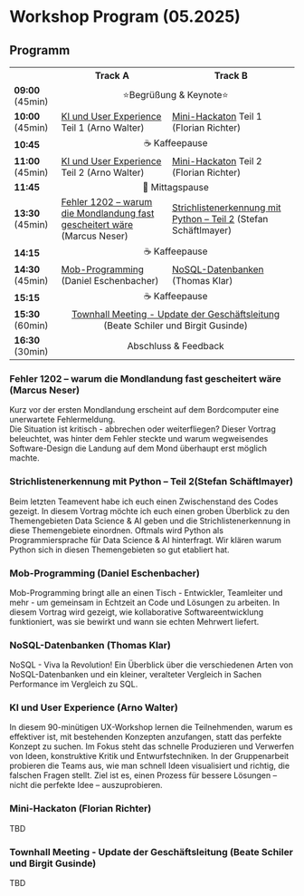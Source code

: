  
# Workshop Program (05.2025)

## Programm

<table>
  <tr>
    <th></th>
    <th>Track A</th>
    <th>Track B</th>
  </tr>
  <tr>
    <td><b>09:00</b> (45min)</td>
    <td colspan="2" align="center">⭐Begrüßung & Keynote⭐</td>
  </tr>
  <tr>
    <td><b>10:00</b> (45min)</td>
    <td><a href="#kiux">KI und User Experience</a> Teil 1 (Arno Walter)</td>
    <td><a href="#minihackaton">Mini-Hackaton</a> Teil 1 (Florian Richter)</td>
  </tr>
  <tr>
    <td><b>10:45</b></td>
    <td colspan="2" align="center">☕ Kaffeepause</td>
  </tr>
  <tr>
    <td><b>11:00</b> (45min)</td>
    <td><a href="#kiux">KI und User Experience</a> Teil 2 (Arno Walter)</td>
    <td><a href="#minihackaton">Mini-Hackaton</a> Teil 2 (Florian Richter)</td>
  </tr>
  <tr>
    <td><b>11:45</b></td>
    <td colspan="2" align="center">🥗 Mittagspause</td>
  </tr>
  <tr>
    <td><b>13:30</b> (45min)</td>
    <td><a href="#fehler1202">Fehler 1202 – warum die Mondlandung fast gescheitert wäre</a> (Marcus Neser)</td>
    <td><a href="#strichlisten">Strichlistenerkennung mit Python – Teil 2</a> (Stefan Schäftlmayer)</td>
  </tr>
   <tr>
    <td><b>14:15</b></td>
    <td colspan="2" align="center">☕ Kaffeepause</td>
  </tr>
  <tr>
    <td><b>14:30</b> (45min)</td>
    <td><a href="#mobprogramming">Mob-Programming</a> (Daniel Eschenbacher)</td>
    <td><a href="#nosql">NoSQL-Datenbanken</a> (Thomas Klar)</td>
  </tr>
  <tr>
    <td><b>15:15</b></td>
    <td colspan="2" align="center">☕ Kaffeepause</td>
  </tr>
  <tr>
    <td><b>15:30</b> (60min)</td>
    <td align="center" colspan="2"><a href="#townhall">Townhall Meeting - Update der Geschäftsleitung</a><br/>(Beate Schiler und Birgit Gusinde)</td>
  </tr>
  <tr>
    <td><b>16:30</b> (30min)</td>
    <td align="center" colspan="2">Abschluss & Feedback</td>
  </tr>
</table>


<h3 id="fehler1202">Fehler 1202 – warum die Mondlandung fast gescheitert wäre (Marcus Neser)</h3>
Kurz vor der ersten Mondlandung erscheint auf dem Bordcomputer eine unerwartete Fehlermeldung.<br/> 
Die Situation ist kritisch - abbrechen oder weiterfliegen? Dieser Vortrag beleuchtet, was hinter dem Fehler steckte und warum wegweisendes Software-Design die Landung auf dem Mond überhaupt erst möglich machte.

<h3 id="strichlisten">Strichlistenerkennung mit Python – Teil 2(Stefan Schäftlmayer)</h3>
Beim letzten Teamevent habe ich euch einen Zwischenstand des Codes gezeigt.
In diesem Vortrag möchte ich euch einen groben Überblick zu den Themengebieten Data Science & AI geben und die Strichlistenerkennung in diese Themengebiete einordnen.
Oftmals wird Python als Programmiersprache für Data Science & AI hinterfragt. Wir klären warum Python sich in diesen Themengebieten so gut etabliert hat.

<h3 id="mobprogramming">Mob-Programming (Daniel Eschenbacher)</h3>
Mob-Programming bringt alle an einen Tisch - Entwickler, Teamleiter und mehr - um gemeinsam in Echtzeit an Code und Lösungen zu arbeiten. In diesem Vortrag wird gezeigt, wie kollaborative Softwareentwicklung funktioniert, was sie bewirkt und wann sie echten Mehrwert liefert.

<h3 id="nosql">NoSQL-Datenbanken (Thomas Klar)</h3>
NoSQL - Viva la Revolution! Ein Überblick über die verschiedenen Arten von NoSQL-Datenbanken und ein kleiner, veralteter Vergleich in Sachen Performance im Vergleich zu SQL.

<h3 id="kiux">KI und User Experience (Arno Walter)</h3>
In diesem 90-minütigen UX-Workshop lernen die Teilnehmenden, warum es effektiver ist, mit bestehenden Konzepten anzufangen, statt das perfekte Konzept zu suchen. Im Fokus steht das schnelle Produzieren und Verwerfen von Ideen, konstruktive Kritik und Entwurfstechniken. In der Gruppenarbeit probieren die Teams aus, wie man schnell Ideen visualisiert und richtig, die falschen Fragen stellt. Ziel ist es, einen Prozess für bessere Lösungen – nicht die perfekte Idee – auszuprobieren.

<h3 id="minihackaton">Mini-Hackaton (Florian Richter)</h3>
TBD

<h3 id="townhall">Townhall Meeting - Update der Geschäftsleitung (Beate Schiler und Birgit Gusinde)</h3>
TBD
